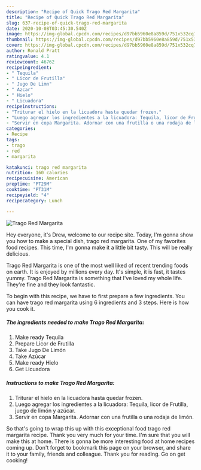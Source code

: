 ```yaml
---
description: "Recipe of Quick Trago Red Margarita"
title: "Recipe of Quick Trago Red Margarita"
slug: 637-recipe-of-quick-trago-red-margarita
date: 2020-10-08T03:45:30.540Z
image: https://img-global.cpcdn.com/recipes/d97bb5960e8a859d/751x532cq70/trago-red-margarita-foto-principal.jpg
thumbnail: https://img-global.cpcdn.com/recipes/d97bb5960e8a859d/751x532cq70/trago-red-margarita-foto-principal.jpg
cover: https://img-global.cpcdn.com/recipes/d97bb5960e8a859d/751x532cq70/trago-red-margarita-foto-principal.jpg
author: Ronald Pratt
ratingvalue: 4.1
reviewcount: 46762
recipeingredient:
- " Tequila"
- " Licor de Frutilla"
- " Jugo De Limn"
- " Azcar"
- " Hielo"
- " Licuadora"
recipeinstructions:
- "Triturar el hielo en la licuadora hasta quedar frozen."
- "Luego agregar los ingredientes a la licuadora: Tequila, licor de Frutilla, juego de limón y azúcar."
- "Servir en copa Margarita. Adornar con una frutilla o una rodaja de limón."
categories:
- Recipe
tags:
- trago
- red
- margarita

katakunci: trago red margarita 
nutrition: 160 calories
recipecuisine: American
preptime: "PT29M"
cooktime: "PT31M"
recipeyield: "4"
recipecategory: Lunch

---
```



![Trago Red Margarita](https://img-global.cpcdn.com/recipes/d97bb5960e8a859d/751x532cq70/trago-red-margarita-foto-principal.jpg)

Hey everyone, it's Drew, welcome to our recipe site. Today, I'm gonna show you how to make a special dish, trago red margarita. One of my favorites food recipes. This time, I'm gonna make it a little bit tasty. This will be really delicious.



Trago Red Margarita is one of the most well liked of recent trending foods on earth. It is enjoyed by millions every day. It's simple, it is fast, it tastes yummy. Trago Red Margarita is something that I've loved my whole life. They're fine and they look fantastic.


To begin with this recipe, we have to first prepare a few ingredients. You can have trago red margarita using 6 ingredients and 3 steps. Here is how you cook it.

<!--inarticleads1-->

##### The ingredients needed to make Trago Red Margarita:

1. Make ready  Tequila
1. Prepare  Licor de Frutilla
1. Take  Jugo De Limón
1. Take  Azúcar
1. Make ready  Hielo
1. Get  Licuadora




<!--inarticleads2-->

##### Instructions to make Trago Red Margarita:

1. Triturar el hielo en la licuadora hasta quedar frozen.
1. Luego agregar los ingredientes a la licuadora: Tequila, licor de Frutilla, juego de limón y azúcar.
1. Servir en copa Margarita. Adornar con una frutilla o una rodaja de limón.




So that's going to wrap this up with this exceptional food trago red margarita recipe. Thank you very much for your time. I'm sure that you will make this at home. There is gonna be more interesting food at home recipes coming up. Don't forget to bookmark this page on your browser, and share it to your family, friends and colleague. Thank you for reading. Go on get cooking!
